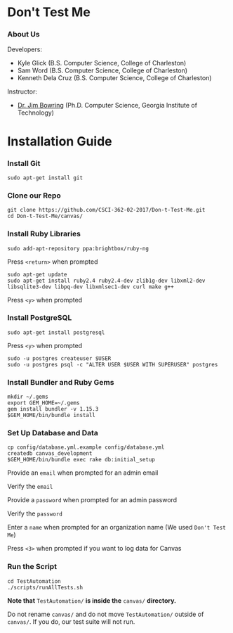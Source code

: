 # Don't Test Me

### About Us
Developers:
* Kyle Glick (B.S. Computer Science, College of Charleston)
* Sam Word (B.S. Computer Science, College of Charleston)
* Kenneth Dela Cruz (B.S. Computer Science, College of Charleston)

Instructor:
* [Dr. Jim Bowring](http://compsci.cofc.edu/about/faculty-staff-listing/bowring-jim.php) (Ph.D. Computer Science, Georgia Institute of Technology)

# Installation Guide

### Install Git
```
sudo apt-get install git
```

### Clone our Repo
```
git clone https://github.com/CSCI-362-02-2017/Don-t-Test-Me.git
cd Don-t-Test-Me/canvas/
```

### Install Ruby Libraries
```
sudo add-apt-repository ppa:brightbox/ruby-ng
```
Press `<return>` when prompted
```
sudo apt-get update
sudo apt-get install ruby2.4 ruby2.4-dev zlib1g-dev libxml2-dev libsqlite3-dev libpq-dev libxmlsec1-dev curl make g++
```
Press `<y>` when prompted

### Install PostgreSQL
```
sudo apt-get install postgresql
```
Press `<y>` when prompted
```
sudo -u postgres createuser $USER
sudo -u postgres psql -c "ALTER USER $USER WITH SUPERUSER" postgres
```

### Install Bundler and Ruby Gems
```
mkdir ~/.gems
export GEM_HOME=~/.gems
gem install bundler -v 1.15.3
$GEM_HOME/bin/bundle install
```

### Set Up Database and Data
```
cp config/database.yml.example config/database.yml
createdb canvas_development
$GEM_HOME/bin/bundle exec rake db:initial_setup
```
Provide an `email` when prompted for an admin email

Verify the `email`

Provide a `password` when prompted for an admin password

Verify the `password`

Enter a `name` when prompted for an organization name (We used `Don't Test Me`)

Press `<3>` when prompted if you want to log data for Canvas

### Run the Script
```
cd TestAutomation
./scripts/runAllTests.sh
```

**Note that** `TestAutomation/` **is inside the** `canvas/` **directory.**

Do not rename `canvas/` and do not move `TestAutomation/` outside of `canvas/`. If you do, our test suite will not run.
